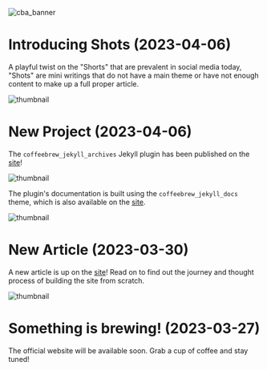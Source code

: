 ![cba_banner](https://user-images.githubusercontent.com/127605022/227838199-c03ddda7-9bd8-46de-99cf-7aa3a3ad6764.png)

# Introducing Shots (2023-04-06)

A playful twist on the "Shorts" that are prevalent in social media today, "Shots" are mini writings that do not have a main theme or have not enough content to make up a full proper article.

![thumbnail](https://user-images.githubusercontent.com/127605022/230401919-fe4eb4a9-3ed4-456b-b03d-2b684552b6d5.png)

# New Project (2023-04-06)

The `coffeebrew_jekyll_archives` Jekyll plugin has been published on the [site](https://www.coffeebrewapps.com/projects/coffeebrew_jekyll_archives.html)!

![thumbnail](https://user-images.githubusercontent.com/127605022/230266936-358a2a66-1db1-434e-a234-4e3d4a45b858.png)

The plugin's documentation is built using the `coffeebrew_jekyll_docs` theme, which is also available on the [site](https://www.coffeebrewapps.com/projects/coffeebrew_jekyll_docs.html).

![thumbnail](https://user-images.githubusercontent.com/127605022/230377374-c5566b33-ad80-465f-964f-15e8fa527761.png)

# New Article (2023-03-30)

A new article is up on the [site](https://www.coffeebrewapps.com/2023/03/30/build-site-from-scratch.html)! Read on to find out the journey and thought process of building the site from scratch.

![thumbnail](https://user-images.githubusercontent.com/127605022/228745385-32741a76-f03a-46f9-a57f-e8b26c1bfed1.png)

# Something is brewing! (2023-03-27)

The official website will be available soon. Grab a cup of coffee and stay tuned!
